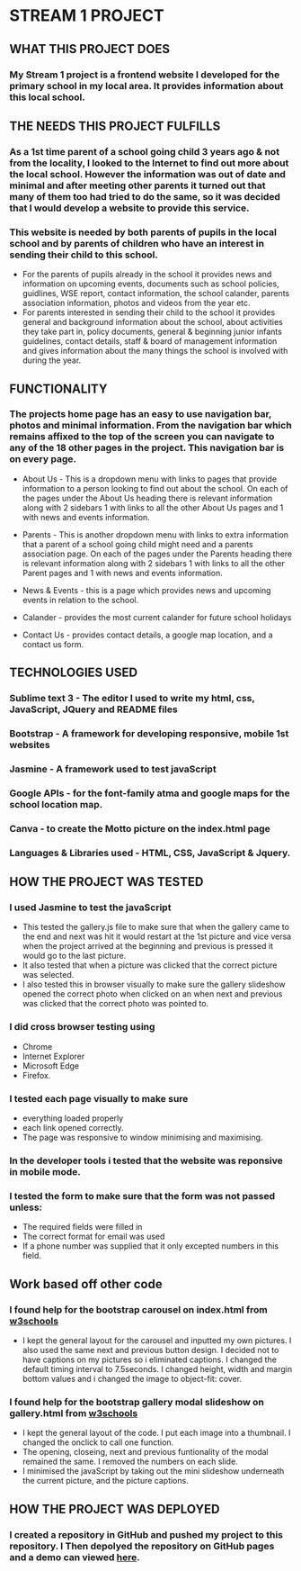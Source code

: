 # STREAM 1 PROJECT

## WHAT THIS PROJECT DOES

### My Stream 1 project is a frontend website I developed for the primary school in my local area. It provides information about this local school.

## THE NEEDS THIS PROJECT FULFILLS

### As a 1st time parent of a school going child 3 years ago & not from the locality, I looked to the Internet to find out more about the local school. However the information was out of date and minimal and after meeting other parents it turned out that many of them too had tried to do the same, so it was decided that I would develop a website to provide this service. 
### This website is needed by both parents of pupils in the local school and by parents of children who have an interest in sending their child to this school.
- For the parents of pupils already in the school it provides news and information on upcoming events, documents such as school policies, guidlines, WSE report, contact information, the school calander, parents association information, photos and videos from the year etc.
- For parents interested in sending their child to the school it provides general and background information about the school, about activities they take part in, policy documents, general & beginning junior infants guidelines, contact details, staff & board of management information and gives information about the many things the school is involved with during the year.

## FUNCTIONALITY

### The projects home page has an easy to use navigation bar, photos and minimal information. From the navigation bar which remains affixed to the top of the screen you can navigate to any of the 18 other pages in the project. This navigation bar is on every page.

- About Us - This is a dropdown menu with links to pages that provide information to a person looking to find out about the school. On each of the pages under the About Us heading there is relevant information along with 2 sidebars 1 with links to all the other About Us pages and 1 with news and events information.

- Parents - This is another dropdown menu with links to extra information that a parent of a school going child might need and a parents association page. On each of the pages under the Parents heading there is relevant information along with 2 sidebars 1 with links to all the other Parent pages and 1 with news and events information.

- News & Events - this is a page which provides news and upcoming events in relation to the school.

- Calander - provides the most current calander for future school holidays

- Contact Us - provides contact details, a google map location, and a contact us form.

## TECHNOLOGIES USED

### Sublime text 3 - The editor I used to write my html, css, JavaScript, JQuery and README files
### Bootstrap - A framework for developing responsive, mobile 1st websites
### Jasmine - A framework used to test javaScript
### Google APIs - for the font-family atma and google maps for the school location map.
### Canva - to create the Motto picture on the index.html page
### Languages & Libraries used - HTML, CSS, JavaScript & Jquery.

## HOW THE PROJECT WAS TESTED

### I used Jasmine to test the javaScript
- This tested the gallery.js file to make sure that when the gallery came to the end and next was hit it would restart at the 1st picture and vice versa when the project arrived at the beginning and previous is pressed it would go to the last picture. 
- It also tested that when a picture was clicked that the correct picture was selected. 
- I also tested this in browser visually to make sure the gallery slideshow opened the correct photo when clicked on an when next and previous was clicked that the correct photo was pointed to.

### I did cross browser testing using 
- Chrome 
- Internet Explorer
- Microsoft Edge
- Firefox.

### I tested each page visually to make sure
- everything loaded properly
- each link opened correctly.
- The page was responsive to window minimising and maximising.

### In the developer tools i tested that the website was reponsive in mobile mode.

### I tested the form to make sure that the form was not passed unless:
- The required fields were filled in
- The correct format for email was used
- If a phone number was supplied that it only excepted numbers in this field.

## Work based off other code
### I found help for the bootstrap carousel on index.html from [w3schools](https://www.w3schools.com/bootstrap/bootstrap_carousel.asp)
- I kept the general layout for the carousel and inputted my own pictures. I also used the same next and previous button design. I decided not to have captions on my pictures so i eliminated captions. I changed the default timing interval to 7.5seconds. I changed height, width and margin bottom values and i changed the image to object-fit: cover.
### I found help for the bootstrap gallery modal slideshow on gallery.html from [w3schools](https://www.w3schools.com/howto/howto_js_lightbox.asp)
- I kept the general layout of the code. I put each image into a thumbnail. I changed the onclick to call one function. 
- The opening, closeing, next and previous funtionality of the modal remained the same. I removed the numbers on each slide.
- I minimised the javaScript by taking out the mini slideshow underneath the current picture, and the picture captions.

## HOW THE PROJECT WAS DEPLOYED

### I created a repository in GitHub and pushed my project to this repository. I Then depolyed the repository on GitHub pages and a demo can viewed [here]( https://sarahbarron.github.io/Stream-1-Project/).
